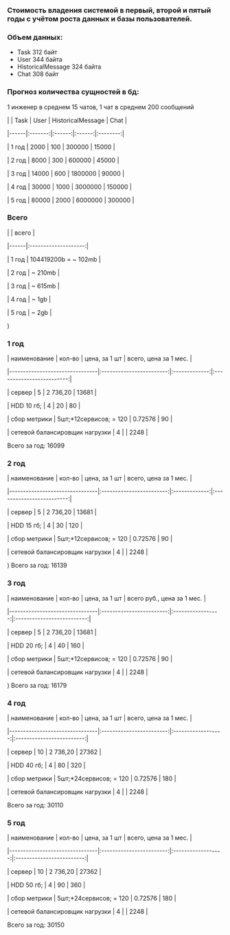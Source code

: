 ### Cтоимость владения системой в первый, второй и пятый годы с учётом роста данных и базы пользователей.

### Объем данных:

- Task 312 байт
- User 344 байта
- HistoricalMessage 324 байта
- Chat 308 байт

### Прогноз количества сущностей в бд:

1 инженер в среднем 15 чатов, 1 чат в среднем 200 сообщений

|      | Task |  User  |  HistoricalMessage  | Chat |

|------|:-------:|:------:|:------:|:--------:|

| 1 год | 2000  | 100   | 300000  | 15000  |

| 2 год | 8000  | 300  | 600000  | 45000  |

| 3 год | 14000 | 600  | 1800000  | 90000 |

| 4 год | 30000 | 1000 | 3000000 | 150000 |

| 5 год | 80000 | 2000 | 6000000 | 300000 |

### Всего

|      |        всего         |

|------|:--------------------:|

| 1 год | 104419200b = ~ 102mb |

| 2 год |        ~ 210mb         |

| 3 год |        ~ 615mb         |

| 4 год |        ~ 1gb        |

| 5 год |        ~ 2gb        |

)
### 1 год

| наименование                   |          кол-во          | цена, за 1 шт |   всего, цена за 1 мес.   |

|--------------------------------|:------------------------:|:-------------:|:-------------------------:|

| сервер                         |            5             |   2 736,20    |           13681           |

| HDD 10 гб;                    |            4             |      20       |            80             |

| сбор метрики                   | 5шт;*12сервисов; = 120 |    0.72576    |            90             |

| сетевой балансировщик нагрузки |            4             |               |           2248            |


Всего за год: 16099

### 2 год


| наименование                   |          кол-во          | цена, за 1 шт |   всего, цена за 1 мес.   |

|--------------------------------|:------------------------:|:-------------:|:-------------------------:|

| сервер                         |            5             |   2 736,20    |           13681           |

| HDD 15 гб;                    |           4              |     30        |            120            |

| сбор метрики                   | 5шт;*12сервисов; = 120 |    0.72576    |            90             |

| сетевой балансировщик нагрузки |            4             |               |           2248            |

)
Всего за год: 16139

### 3 год

| наименование                   |          кол-во          |   цена, за 1 шт   | всего руб., цена за 1 мес. |

|--------------------------------|:------------------------:|:-----------------:|:--------------------------:|

| сервер                         |            5             |     2 736,20      |           13681            |

| HDD 20 гб;                    |            4             |        40         |            160             |

| сбор метрики                   | 5шт;*12сервисов; = 120 |      0.72576      |             90             |

| сетевой балансировщик нагрузки |            4             |                   |            2248            |

)
Всего за год: 16179

### 4 год


| наименование                   |          кол-во          | цена, за 1 шт |   всего, цена за 1 мес.   |

|--------------------------------|:------------------------:|:------------------:|:-------------------------:|

| сервер                         |            10            |      2 736,20      |           27362           |

| HDD 40 гб;                    |            4             |         80         |            320            |

| сбор метрики                   | 5шт;*24сервисов; = 120 |      0.72576       |            180            |

| сетевой балансировщик нагрузки |            4             |                    |           2248            |


Всего за год: 30110

### 5 год


| наименование                   |          кол-во          | цена, за 1 шт |   всего, цена за 1 мес.   |

|--------------------------------|:------------------------:|:------------------:|:-------------------------:|

| сервер                         |            10            |      2 736,20      |           27362           |

| HDD 50 гб;                    |            4             |         90         |            360            |

| сбор метрики                   | 5шт;*24сервисов; = 120 |      0.72576       |            180            |

| сетевой балансировщик нагрузки |            4             |                    |           2248            |

Всего за год: 30150
